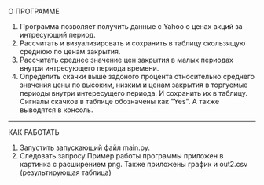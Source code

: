 О ПРОГРАММЕ
1. Программа позволяет получить данные с Yahoo о ценах акций за интресующий период.
2. Рассчитать и визуализировать и сохранить в таблицу скользящую среднюю по ценам закрытия.
3. Рассчитать среднее значение цен закрытия в малых периодах внутри интресующего периода времени.
4. Определить скачки выше задоного процента относительно среднего значения цены по высоким, низким и ценам закрытия в торгуемые периоды внутри интересущего периода.
И сохранить их в таблицу. Сигналы скачков в таблице обозначены как "Yes". А также выводятся в консоль.
_______________________________________
КАК РАБОТАТЬ
1. Запустить запускающий файл main.py.
2. Следовать запросу
   Пример работы программы приложен в картинка с расширением png. Также приложены график и out2.csv (результирующая таблица)
